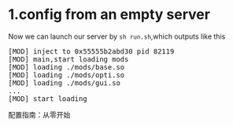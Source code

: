 # 1.config from an empty server
Now we can launch our server by `sh run.sh`,which outputs like this
<pre>
[MOD] inject to 0x55555b2abd30 pid 82119
[MOD] main,start loading mods
[MOD] loading ./mods/base.so
[MOD] loading ./mods/opti.so
[MOD] loading ./mods/gui.so
...
[MOD] start loading
</pre>

配置指南：从零开始


